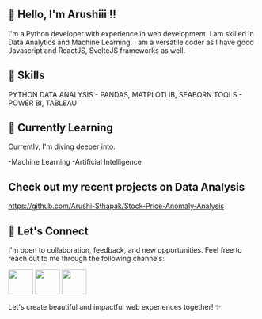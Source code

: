 ## 👋 Hello, I'm Arushiii !!

I'm a Python developer with experience in web development. I am skilled in Data Analytics and Machine Learning. I am a versatile coder as I have good Javascript and ReactJS, SvelteJS frameworks as well.

## 🎨 Skills

PYTHON
DATA ANALYSIS - PANDAS, MATPLOTLIB, SEABORN
TOOLS - POWER BI, TABLEAU




## 🌱 Currently Learning

Currently, I'm diving deeper into:

-Machine Learning
-Artificial Intelligence

## Check out my recent projects on Data Analysis
https://github.com/Arushi-Sthapak/Stock-Price-Anomaly-Analysis

## 💬 Let's Connect

I'm open to collaboration, feedback, and new opportunities. Feel free to reach out to me through the following channels:



<a href="arushi.sthapak2003@gmail.com"><img src="https://encrypted-tbn0.gstatic.com/images?q=tbn:ANd9GcQP5KJU9dA_1MsOs89aVJfm9eSs_BB1O5hf1xJHKgs&s" width=50 height=50></a>
<a href="https://twitter.com/arushi_sthapak"><img src="https://cdn-icons-png.flaticon.com/512/124/124021.png" width=50 height=50></a>
<a href="https://www.linkedin.com/in/arushi-sthapak"><img src="https://cdn1.iconfinder.com/data/icons/logotypes/32/circle-linkedin-512.png" width=50 height=50></a>


Let's create beautiful and impactful web experiences together! ✨
 


